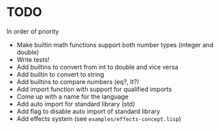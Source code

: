 # TODO

In order of priority

- Make builtin math functions support both number types (integer and double)
- Write tests!
- Add builtins to convert from int to double and vice versa
- Add builtin to convert to string
- Add builtins to compare numbers (eq?, lt?)
- Add import function with support for qualified imports
- Come up with a name for the language
- Add auto import for standard library (std)
- Add flag to disable auto import of standard library
- Add effects system (see `examples/effects-concept.lisp`)
